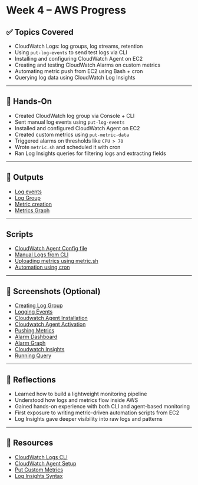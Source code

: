 # Week 4 – AWS Progress

## ✅ Topics Covered
- CloudWatch Logs: log groups, log streams, retention
- Using `put-log-events` to send test logs via CLI
- Installing and configuring CloudWatch Agent on EC2
- Creating and testing CloudWatch Alarms on custom metrics
- Automating metric push from EC2 using Bash + cron
- Querying log data using CloudWatch Log Insights

---

## 🧪 Hands-On

- Created CloudWatch log group via Console + CLI
- Sent manual log events using `put-log-events`
- Installed and configured CloudWatch Agent on EC2
- Created custom metrics using `put-metric-data`
- Triggered alarms on thresholds like `CPU > 70`
- Wrote `metric.sh` and scheduled it with cron
- Ran Log Insights queries for filtering logs and extracting fields

---

## 📁 Outputs
- [Log events](./output/Log%20events.png)
- [Log Group](./output/Log%20group.png)
- [Metric creation](./output/Metrics%20creation.png)
- [Metrics Graph](./output/Metrics.png)

---

## Scripts
- [CloudWatch Agent Config file](./script/config.json)
- [Manual Logs from CLI](./script/manualLogs.txt)
- [Uploading metrics using metric.sh](./script/shell%20script.png)
- [Automation using cron](./script/cron%20setup.png)

---

## 📸 Screenshots (Optional)
- [Creating Log Group](./screenshots/CLI/Creating%20Log%20group.png)
- [Logging Events](./screenshots/CLI/Log%20events.png)
- [Cloudwatch Agent Installation](./screenshots/CLI/Cloudwatch%20Agent.png)
- [Cloudwatch Agent Activation](./screenshots/CLI/Cloudwatch%20Agent.png)
- [Pushing Metrics](./screenshots/CLI/Uploading%20custom%20metrics.png)
- [Alarm Dashboard](./screenshots/Alarm%20creation.png)
- [Alarm Graph](./screenshots/Alarm.png)
- [Cloudwatch Insights](./screenshots/Cloudwatch%20Insights.png)
- [Running Query](./screenshots/Running%20%20query.png)

---

## 🧠 Reflections
- Learned how to build a lightweight monitoring pipeline
- Understood how logs and metrics flow inside AWS
- Gained hands-on experience with both CLI and agent-based monitoring
- First exposure to writing metric-driven automation scripts from EC2
- Log Insights gave deeper visibility into raw logs and patterns

---

## 🔗 Resources
- [CloudWatch Logs CLI](https://docs.aws.amazon.com/cli/latest/reference/logs/index.html)
- [CloudWatch Agent Setup](https://docs.aws.amazon.com/AmazonCloudWatch/latest/monitoring/install-CloudWatch-Agent.html)
- [Put Custom Metrics](https://docs.aws.amazon.com/AmazonCloudWatch/latest/monitoring/publishingMetrics.html)
- [Log Insights Syntax](https://docs.aws.amazon.com/AmazonCloudWatch/latest/logs/CWL_QuerySyntax.html)